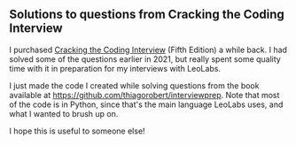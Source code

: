 ## Solutions to questions from Cracking the Coding Interview 

I purchased [Cracking the Coding Interview](https://www.amazon.com/Cracking-Coding-Interview-Programming-Questions/dp/0984782850)
(Fifth Edition) a while back. I had
solved some of the questions earlier in 2021, but really spent some quality time
with it in preparation for my interviews with LeoLabs.

I just made the code I created while solving questions from the book available
at <https://github.com/thiagorobert/interviewprep>. Note that most of the code is in Python,
since that's the main language LeoLabs uses, and what I wanted to brush up on.

I hope this is useful to someone else!
